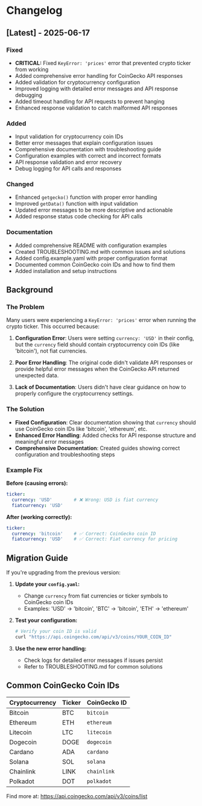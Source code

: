 # Changelog

## [Latest] - 2025-06-17

### Fixed
- **CRITICAL:** Fixed `KeyError: 'prices'` error that prevented crypto ticker from working
- Added comprehensive error handling for CoinGecko API responses
- Added validation for cryptocurrency configuration
- Improved logging with detailed error messages and API response debugging
- Added timeout handling for API requests to prevent hanging
- Enhanced response validation to catch malformed API responses

### Added
- Input validation for cryptocurrency coin IDs
- Better error messages that explain configuration issues
- Comprehensive documentation with troubleshooting guide
- Configuration examples with correct and incorrect formats
- API response validation and error recovery
- Debug logging for API calls and responses

### Changed
- Enhanced `getgecko()` function with proper error handling
- Improved `getData()` function with input validation
- Updated error messages to be more descriptive and actionable
- Added response status code checking for API calls

### Documentation
- Added comprehensive README with configuration examples
- Created TROUBLESHOOTING.md with common issues and solutions
- Added config.example.yaml with proper configuration format
- Documented common CoinGecko coin IDs and how to find them
- Added installation and setup instructions

## Background

### The Problem
Many users were experiencing a `KeyError: 'prices'` error when running the crypto ticker. This occurred because:

1. **Configuration Error**: Users were setting `currency: 'USD'` in their config, but the `currency` field should contain cryptocurrency coin IDs (like 'bitcoin'), not fiat currencies.

2. **Poor Error Handling**: The original code didn't validate API responses or provide helpful error messages when the CoinGecko API returned unexpected data.

3. **Lack of Documentation**: Users didn't have clear guidance on how to properly configure the cryptocurrency settings.

### The Solution
- **Fixed Configuration**: Clear documentation showing that `currency` should use CoinGecko coin IDs like 'bitcoin', 'ethereum', etc.
- **Enhanced Error Handling**: Added checks for API response structure and meaningful error messages
- **Comprehensive Documentation**: Created guides showing correct configuration and troubleshooting steps

### Example Fix
**Before (causing errors):**
```yaml
ticker:
  currency: 'USD'        # ❌ Wrong: USD is fiat currency
  fiatcurrency: 'USD'
```

**After (working correctly):**
```yaml
ticker:
  currency: 'bitcoin'    # ✅ Correct: CoinGecko coin ID
  fiatcurrency: 'USD'    # ✅ Correct: Fiat currency for pricing
```

## Migration Guide

If you're upgrading from the previous version:

1. **Update your `config.yaml`:**
   - Change `currency` from fiat currencies or ticker symbols to CoinGecko coin IDs
   - Examples: 'USD' → 'bitcoin', 'BTC' → 'bitcoin', 'ETH' → 'ethereum'

2. **Test your configuration:**
   ```bash
   # Verify your coin ID is valid
   curl "https://api.coingecko.com/api/v3/coins/YOUR_COIN_ID"
   ```

3. **Use the new error handling:**
   - Check logs for detailed error messages if issues persist
   - Refer to TROUBLESHOOTING.md for common solutions

## Common CoinGecko Coin IDs

| Cryptocurrency | Ticker | CoinGecko ID |
|----------------|--------|--------------|
| Bitcoin        | BTC    | `bitcoin`    |
| Ethereum       | ETH    | `ethereum`   |
| Litecoin       | LTC    | `litecoin`   |
| Dogecoin       | DOGE   | `dogecoin`   |
| Cardano        | ADA    | `cardano`    |
| Solana         | SOL    | `solana`     |
| Chainlink      | LINK   | `chainlink`  |
| Polkadot       | DOT    | `polkadot`   |

Find more at: https://api.coingecko.com/api/v3/coins/list